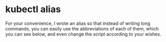 # kubectl alias
For your convenience, I wrote an alias so that instead of writing long commands, you can easily use the abbreviations of each of them, which you can see below, and even change the script according to your wishes.
